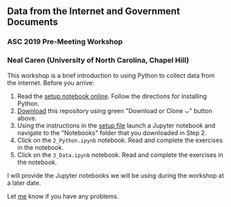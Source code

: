 ## Data from the Internet and Government Documents
### ASC 2019 Pre-Meeting Workshop
### Neal Caren (University of North Carolina, Chapel Hill)

This workshop is a brief introduction to using Python to collect data from the internet. Before you arrive:


1. Read the [setup notebook online](https://nbviewer.jupyter.org/github/nealcaren/ScrapingData/blob/master/Notebooks/1_Setup.ipynb). Follow the directions for installing Python.
2. [Download](https://github.com/nealcaren/ScrapingData/archive/master.zip) this repository using green "Download or Clone ⌄" button above.
2. Using the instructions in the [setup file](https://nbviewer.jupyter.org/github/nealcaren/ScrapingData/blob/master/Notebooks/1_Setup.ipynb) launch a Jupyter notebook and navigate to the "Notebooks" folder that you downloaded in Step 2.
3. Click on the `2_Python.ipynb` notebook. Read and complete the exercises in the notebook.
3. Click on the `3_Data.ipynb` notebook. Read and complete the exercises in the notebook.

I will provide the Jupyter notebooks we will be using during the workshop at a later date.

Let [me](mailto:neal.caren@gmail.com) know if you have any problems.
